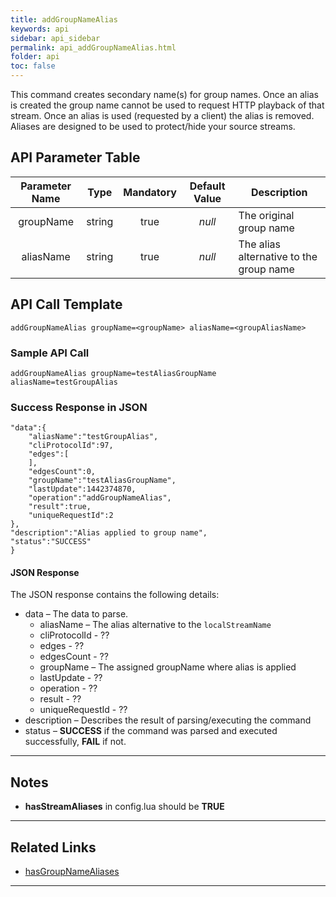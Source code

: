 ```yaml
---
title: addGroupNameAlias
keywords: api
sidebar: api_sidebar
permalink: api_addGroupNameAlias.html
folder: api
toc: false
---
```




This command creates secondary name(s) for group names. Once an alias is created the group name cannot be used to request HTTP playback of that stream. Once an alias is used (requested by a client) the alias is removed. Aliases are designed to be used to protect/hide your source streams.





## API Parameter Table



| Parameter Name |  Type  | Mandatory | Default Value | Description                             |
| :------------: | :----: | :-------: | :-----------: | --------------------------------------- |
|   groupName    | string |   true    |    *null*     | The original group name                 |
|   aliasName    | string |   true    |    *null*     | The alias alternative to the group name |



## API Call Template

``` 
addGroupNameAlias groupName=<groupName> aliasName=<groupAliasName>
```



### Sample API Call

``` 
addGroupNameAlias groupName=testAliasGroupName aliasName=testGroupAlias
```



### Success Response in JSON

``` 
"data":{
	"aliasName":"testGroupAlias",
	"cliProtocolId":97,
	"edges":[
	],
	"edgesCount":0,
	"groupName":"testAliasGroupName",
	"lastUpdate":1442374870,
	"operation":"addGroupNameAlias",
	"result":true,
	"uniqueRequestId":2
},
"description":"Alias applied to group name",
"status":"SUCCESS"
}
```



#### JSON Response

The JSON response contains the following details:

- data – The data to parse.
  - aliasName – The alias alternative to the `localStreamName`
  - cliProtocolId - ??
  - edges - ??
  - edgesCount - ??
  - groupName – The assigned groupName where alias is applied
  - lastUpdate - ??
  - operation - ??
  - result - ??
  - uniqueRequestId - ??
- description – Describes the result of parsing/executing the command
- status – **SUCCESS** if the command was parsed and executed successfully, **FAIL** if not.

------

## Notes

- **hasStreamAliases** in config.lua should be **TRUE**

------


## Related Links

- [hasGroupNameAliases](../userguide_webconfig.html#hasgroupnamealiases)

------